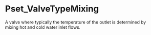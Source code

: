 # Pset_ValveTypeMixing

A valve where typically the temperature of the outlet is determined by mixing hot and cold water inlet flows.

